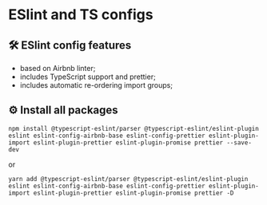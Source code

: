 # ESlint and TS configs

## 🛠️ ESlint config features

* based on Airbnb linter;
* includes TypeScript support and prettier;
* includes automatic re-ordering import groups;

## ⚙️ Install all packages

```
npm install @typescript-eslint/parser @typescript-eslint/eslint-plugin eslint eslint-config-airbnb-base eslint-config-prettier eslint-plugin-import eslint-plugin-prettier eslint-plugin-promise prettier --save-dev
```

or 

```
yarn add @typescript-eslint/parser @typescript-eslint/eslint-plugin eslint eslint-config-airbnb-base eslint-config-prettier eslint-plugin-import eslint-plugin-prettier eslint-plugin-promise prettier -D
```
